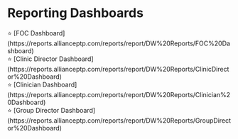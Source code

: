 # Reporting Dashboards

<aside>
⭐ [FOC Dashboard](https://reports.allianceptp.com/reports/report/DW%20Reports/FOC%20Dashboard)

</aside>

<aside>
⭐ [Clinic Director Dashboard](https://reports.allianceptp.com/reports/report/DW%20Reports/ClinicDirector%20Dashboard)

</aside>

<aside>
⭐ [Clinician Dashboard](https://reports.allianceptp.com/reports/report/DW%20Reports/Clinician%20Dashboard)

</aside>

<aside>
⭐ [Group Director Dashboard](https://reports.allianceptp.com/reports/report/DW%20Reports/GroupDirector%20Dashboard)

</aside>